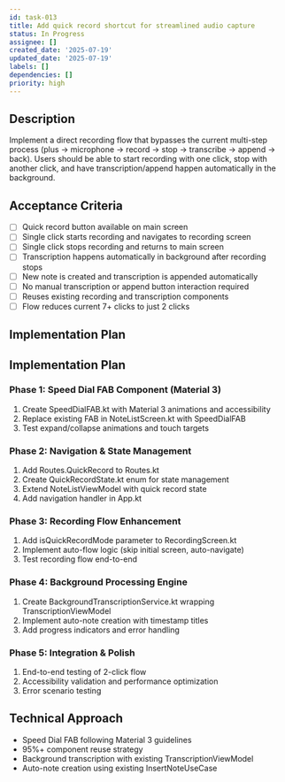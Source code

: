 ```yaml
---
id: task-013
title: Add quick record shortcut for streamlined audio capture
status: In Progress
assignee: []
created_date: '2025-07-19'
updated_date: '2025-07-19'
labels: []
dependencies: []
priority: high
---
```


## Description

Implement a direct recording flow that bypasses the current multi-step process (plus → microphone → record → stop → transcribe → append → back). Users should be able to start recording with one click, stop with another click, and have transcription/append happen automatically in the background.

## Acceptance Criteria

- [ ] Quick record button available on main screen
- [ ] Single click starts recording and navigates to recording screen
- [ ] Single click stops recording and returns to main screen
- [ ] Transcription happens automatically in background after recording stops
- [ ] New note is created and transcription is appended automatically
- [ ] No manual transcription or append button interaction required
- [ ] Reuses existing recording and transcription components
- [ ] Flow reduces current 7+ clicks to just 2 clicks

## Implementation Plan

## Implementation Plan

### Phase 1: Speed Dial FAB Component (Material 3)
1. Create SpeedDialFAB.kt with Material 3 animations and accessibility
2. Replace existing FAB in NoteListScreen.kt with SpeedDialFAB
3. Test expand/collapse animations and touch targets

### Phase 2: Navigation & State Management  
1. Add Routes.QuickRecord to Routes.kt
2. Create QuickRecordState.kt enum for state management
3. Extend NoteListViewModel with quick record state
4. Add navigation handler in App.kt

### Phase 3: Recording Flow Enhancement
1. Add isQuickRecordMode parameter to RecordingScreen.kt
2. Implement auto-flow logic (skip initial screen, auto-navigate)
3. Test recording flow end-to-end

### Phase 4: Background Processing Engine
1. Create BackgroundTranscriptionService.kt wrapping TranscriptionViewModel
2. Implement auto-note creation with timestamp titles
3. Add progress indicators and error handling

### Phase 5: Integration & Polish
1. End-to-end testing of 2-click flow
2. Accessibility validation and performance optimization
3. Error scenario testing

## Technical Approach
- Speed Dial FAB following Material 3 guidelines
- 95%+ component reuse strategy
- Background transcription with existing TranscriptionViewModel
- Auto-note creation using existing InsertNoteUseCase
